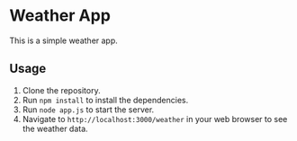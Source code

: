 # Weather App

This is a simple weather app.

## Usage

1. Clone the repository.
2. Run `npm install` to install the dependencies.
3. Run `node app.js` to start the server.
4. Navigate to `http://localhost:3000/weather` in your web browser to see the weather data.